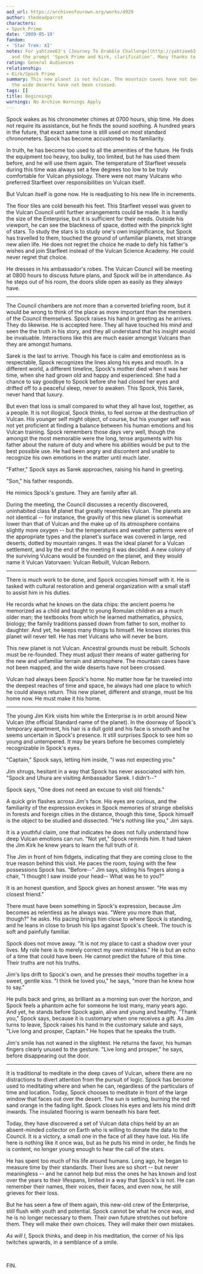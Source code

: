 ```yaml
---
ao3_url: https://archiveofourown.org/works/4929
author: thedeadparrot
characters:
- Spock Prime
date: '2009-05-19'
fandom:
- 'Star Trek: XI'
notes: For yahtzee63's [Journey To Drabble Challenge](http://yahtzee63.livejournal.com/404795.html)
  and the prompt 'Spock Prime and Kirk, clarification'. Many thanks to zulu for audiencing.
rating: General Audiences
relationship:
- Kirk/Spock Prime
summary: This new planet is not Vulcan. The mountain caves have not been mapped, and
  the wide deserts have not been crossed.
tags: []
title: Beginnings
warnings: No Archive Warnings Apply
---
```


Spock wakes as his chronometer chimes at 0700 hours, ship time. He does not require its assistance, but he finds the sound soothing. A hundred years in the future, that exact same tone is still used on most standard chronometers. Spock has become accustomed to its familiarity.

In truth, he has become too used to all the amenities of the future. He finds the equipment too heavy, too bulky, too limited, but he has used them before, and he will use them again. The temperature of Starfleet vessels during this time was always set a few degrees too low to be truly comfortable for Vulcan physiology. There were not many Vulcans who preferred Starfleet over responsibilities on Vulcan itself.

But Vulcan itself is gone now. He is readjusting to his new life in increments.

The floor tiles are cold beneath his feet. This Starfleet vessel was given to the Vulcan Council until further arrangements could be made. It is hardly the size of the Enterprise, but it is sufficient for their needs. Outside his viewport, he can see the blackness of space, dotted with the pinprick light of stars. To study the stars is to study one's own insignificance, but Spock has travelled to them, touched the ground of unfamiliar planets, met strange new alien life. He does not regret the choice he made to defy his father's wishes and join Starfleet instead of the Vulcan Science Academy. He could never regret that choice.

He dresses in his ambassador's robes. The Vulcan Council will be meeting at 0800 hours to discuss future plans, and Spock will be in attendance. As he steps out of his room, the doors slide open as easily as they always have.



---

The Council chambers are not more than a converted briefing room, but it would be wrong to think of the place as more important than the members of the Council themselves. Spock raises his hand in greeting as he arrives. They do likewise. He is accepted here. They all have touched his mind and seen the the truth in his story, and they all understand that his insight would be invaluable. Interactions like this are much easier amongst Vulcans than they are amongst humans.

Sarek is the last to arrive. Though his face is calm and emotionless as is respectable, Spock recognizes the lines along his eyes and mouth. In a different world, a different timeline, Spock's mother died when it was her time, when she had grown old and happy and experienced. She had a chance to say goodbye to Spock before she had closed her eyes and drifted off to a peaceful sleep, never to awaken. This Spock, this Sarek, never hand that luxury.

But even that loss is small compared to what they all have lost, together, as a people. It is not illogical, Spock thinks, to feel sorrow at the destruction of Vulcan. His younger self might object, of course, but his younger self was not yet proficient at finding a balance between his human emotions and his Vulcan training. Spock remembers those days very well, though the amongst the most memorable were the long, tense arguments with his father about the nature of duty and where his abilities would be put to the best possible use. He had been angry and discontent and unable to recognize his own emotions in the matter until much later.

"Father," Spock says as Sarek approaches, raising his hand in greeting.

"Son," his father responds.

He mimics Spock's gesture. They are family after all.

During the meeting, the Council discusses a recently discovered, uninhabited class M planet that greatly resembles Vulcan. The planets are not identical -- for instance, the gravity of this new planet is somewhat lower than that of Vulcan and the make up of its atmosphere contains slightly more oxygen -- but the temperatures and weather patterns were of the appropriate types and the planet's surface was covered in large, red deserts, dotted by mountain ranges. It was the ideal planet for a Vulcan settlement, and by the end of the meeting it was decided. A new colony of the surviving Vulcans would be founded on the planet, and they would name it Vulcan Vatorvaen: Vulcan Rebuilt, Vulcan Reborn.



---

There is much work to be done, and Spock occupies himself with it. He is tasked with cultural restoration and general organization with a small staff to assist him in his duties.

He records what he knows on the data chips: the ancient poems he memorized as a child and taught to young Romulan children as a much older man; the textbooks from which he learned mathematics, physics, biology; the family traditions passed down from father to son, mother to daughter. And yet, he keeps many things to himself. He knows stories this planet will never tell. He has met Vulcans who will never be born.

This new planet is not Vulcan. Ancestral grounds must be rebuilt. Schools must be re-founded. They must adjust their means of water gathering for the new and unfamiliar terrain and atmosphere. The mountain caves have not been mapped, and the wide deserts have not been crossed.

Vulcan had always been Spock's home. No matter how far he traveled into the deepest reaches of time and space, he always had one place to which he could always return. This new planet, different and strange, must be his home now. He must make it his home.



---

The young Jim Kirk visits him while the Enterprise is in orbit around New Vulcan (the official Standard name of the planet). In the doorway of Spock's temporary apartment, his hair is a dull gold and his face is smooth and he seems uncertain in Spock's presence. It still surprises Spock to see him so young and untempered. It may be years before he becomes completely recognizable in Spock's eyes.

"Captain," Spock says, letting him inside, "I was not expecting you."

Jim shrugs, hesitant in a way that Spock has never associated with him. "Spock and Uhura are visiting Ambassador Sarek. I didn't--"

Spock says, "One does not need an excuse to visit old friends."

A quick grin flashes across Jim's face. His eyes are curious, and the familiarity of the expression evokes in Spock memories of strange obelisks in forests and foreign cities in the distance, though this time, Spock himself is the object to be studied and dissected. "He's nothing like you," Jim says.

It is a youthful claim, one that indicates he does not fully understand how deep Vulcan emotions can run. "Not yet," Spock reminds him. It had taken the Jim Kirk he knew years to learn the full truth of it.

The Jim in front of him fidgets, indicating that they are coming close to the true reason behind this visit. He paces the room, toying with the few possessions Spock has. "Before--" Jim says, sliding his fingers along a chair, "I thought I saw inside your head-- What was he to you?"

It is an honest question, and Spock gives an honest answer. "He was my closest friend."

There must have been something in Spock's expression, because Jim becomes as relentless as he always was. "Were you more than that, though?" he asks. His pacing brings him close to where Spock is standing, and he leans in close to brush his lips against Spock's cheek. The touch is soft and painfully familiar.

Spock does not move away. "It is not my place to cast a shadow over your lives. My role here is to merely correct my own mistakes." He is but an echo of a time that could have been. He cannot predict the future of this time. Their truths are not his truths.

Jim's lips drift to Spock's own, and he presses their mouths together in a sweet, gentle kiss. "I think he loved you," he says, "more than he knew how to say."

He pulls back and grins, as brilliant as a morning sun over the horizon, and Spock feels a phantom ache for someone he lost many, many years ago. And yet, he stands before Spock again, alive and young and healthy. "Thank you," Spock says, because it is customary when one receives a gift. As Jim turns to leave, Spock raises his hand in the customary salute and says, "Live long and prosper, Captain." He hopes that he speaks the truth.

Jim's smile has not waned in the slightest. He returns the favor, his human fingers clearly unused to the gesture. "Live long and prosper," he says, before disappearing out the door.



---

It is traditional to meditate in the deep caves of Vulcan, where there are no distractions to divert attention from the pursuit of logic. Spock has become used to meditating where and when he can, regardless of the particulars of time and location. Today, Spock chooses to meditate in front of the large window that faces out over the desert. The sun is setting, burning the red sand orange in the fading light. Spock closes his eyes and lets his mind drift inwards. The insulated flooring is warm beneath his bare feet.

Today, they have discovered a set of Vulcan data chips held by an an absent-minded collector on Earth who is willing to donate the data to the Council. It is a victory, a small one in the face of all they have lost. His life here is nothing like it once was, but as he puts his mind in order, he finds he is content, no longer young enough to hear the call of the stars.

He has spent too much of his life around humans. Long ago, he began to measure time by their standards. Their lives are so short -- but never meaningless -- and he cannot help but miss the ones he has known and lost over the years to their lifespans, limited in a way that Spock's is not. He can remember their names, their voices, their faces, and even now, he still grieves for their loss.

But he has seen a few of them again, this new-old crew of the Enterprise, still flush with youth and potential. Spock cannot be what he once was, and he is no longer necessary to them. Their own future stretches out before them. They will make their own choices. They will make their own mistakes.

*As will I*, Spock thinks, and deep in his meditation, the corner of his lips twitches upwards, in a semblance of a smile.

 

FIN.